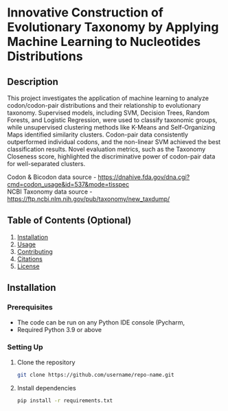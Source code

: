 # Innovative Construction of Evolutionary Taxonomy by Applying Machine Learning to Nucleotides Distributions

## Description
This project investigates the application of machine learning to analyze codon/codon-pair distributions and their relationship to evolutionary taxonomy. Supervised models, including SVM, Decision Trees, Random Forests, and Logistic Regression, were used to classify taxonomic groups, while unsupervised clustering methods like K-Means and Self-Organizing Maps identified similarity clusters. Codon-pair data consistently outperformed individual codons, and the non-linear SVM achieved the best classification results. Novel evaluation metrics, such as the Taxonomy Closeness score, highlighted the discriminative power of codon-pair data for well-separated clusters.

Codon & Bicodon data source - https://dnahive.fda.gov/dna.cgi?cmd=codon_usage&id=537&mode=tisspec <br>
NCBI Taxonomy data source - https://ftp.ncbi.nlm.nih.gov/pub/taxonomy/new_taxdump/

## Table of Contents (Optional)
1. [Installation](#installation)
2. [Usage](#usage)
3. [Contributing](#contributing)
4. [Citations](#citations)
5. [License](#license)


## Installation
### Prerequisites
- The code can be run on any Python IDE console (Pycharm,
- Required Python 3.9 or above

### Setting Up
1. Clone the repository
   ```bash
   git clone https://github.com/username/repo-name.git

2. Install dependencies
   ```bash
   pip install -r requirements.txt









